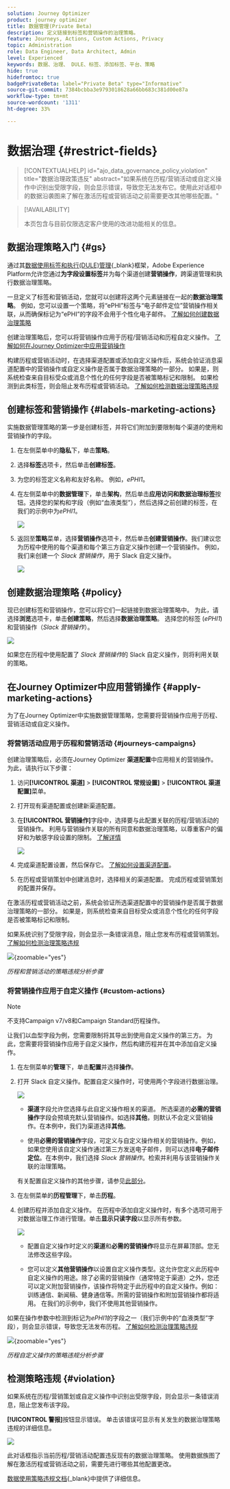 ```yaml
---
solution: Journey Optimizer
product: journey optimizer
title: 数据管理(Private Beta)
description: 定义链接到标签和营销操作的治理策略。
feature: Journeys, Actions, Custom Actions, Privacy
topic: Administration
role: Data Engineer, Data Architect, Admin
level: Experienced
keywords: 数据、治理、 DULE、标签、添加标签、平台、策略
hide: true
hidefromtoc: true
badgePrivateBeta: label="Private Beta" type="Informative"
source-git-commit: 7384bcbba3e9793018628a66bb683c381d00e87a
workflow-type: tm+mt
source-wordcount: '1311'
ht-degree: 33%

---
```


# 数据治理 {#restrict-fields}

>[!CONTEXTUALHELP]
>id="ajo_data_governance_policy_violation"
>title="数据治理政策违反"
>abstract="如果系统在历程/营销活动或自定义操作中识别出受限字段，则会显示错误，导致您无法发布它。使用此对话框中的数据沿袭图来了解在激活历程或营销活动之前需要更改其他哪些配置。"

>[!AVAILABILITY]
>
>本页包含与目前仅限选定客户使用的改进功能相关的信息。

## 数据治理策略入门 {#gs}

通过其[数据使用标签和执行(DULE)管理](https://experienceleague.adobe.com/docs/experience-platform/data-governance/home.html?lang=zh-Hans){_blank}框架，Adobe Experience Platform允许您通过&#x200B;**为字段设置标签**&#x200B;并为每个渠道创建&#x200B;**营销操作**，跨渠道管理和执行数据治理策略。

一旦定义了标签和营销活动，您就可以创建将这两个元素链接在一起的&#x200B;**数据治理策略**。 例如，您可以设置一个策略，将“ePHI”标签与“电子邮件定位”营销操作相关联，从而确保标记为“ePHI”的字段不会用于个性化电子邮件。 [了解如何创建数据治理策略](#governance-policies)

创建治理策略后，您可以将营销操作应用于历程/营销活动和历程自定义操作。
[了解如何在Journey Optimizer中应用营销操作](#apply-marketing-actions)

构建历程或营销活动时，在选择渠道配置或添加自定义操作后，系统会验证消息渠道配置中的营销操作或自定义操作是否属于数据治理策略的一部分。 如果是，则系统检查来自目标受众或消息个性化的任何字段是否被策略标记和限制。 如果检测到此类标签，则会阻止发布历程或营销活动。 [了解如何检测数据治理策略违规](#violation)

## 创建标签和营销操作 {#labels-marketing-actions}

实施数据管理策略的第一步是创建标签，并将它们附加到要限制每个渠道的使用和营销操作的字段。

1. 在左侧菜单中的&#x200B;**隐私**&#x200B;下，单击&#x200B;**策略**。

1. 选择&#x200B;**标签**&#x200B;选项卡，然后单击&#x200B;**创建标签**。

1. 为您的标签定义名称和友好名称。 例如，_ePHI1_。

1. 在左侧菜单中的&#x200B;**数据管理**&#x200B;下，单击&#x200B;**架构**，然后单击&#x200B;**应用访问和数据治理标签**&#x200B;按钮。选择您的架构和字段（例如“血液类型”），然后选择之前创建的标签，在我们的示例中为&#x200B;_ePHI1_。

   ![](assets/action-privacy3.png)

1. 返回至&#x200B;**策略**&#x200B;菜单，选择&#x200B;**营销操作**&#x200B;选项卡，然后单击&#x200B;**创建营销操作**。我们建议您为历程中使用的每个渠道和每个第三方自定义操作创建一个营销操作。 例如，我们来创建一个 _Slack 营销操作_，用于 Slack 自定义操作。

   ![](assets/action-privacy4.png)

## 创建数据治理策略 {#policy}

现已创建标签和营销操作，您可以将它们一起链接到数据治理策略中。 为此，请选择&#x200B;**浏览**&#x200B;选项卡，单击&#x200B;**创建策略**，然后选择&#x200B;**数据治理策略**。 选择您的标签 (_ePHI1_) 和营销操作（_Slack 营销操作_）。

![](assets/action-privacy5.png)

如果您在历程中使用配置了 _Slack 营销操作_&#x200B;的 Slack 自定义操作，则将利用关联的策略。

## 在Journey Optimizer中应用营销操作 {#apply-marketing-actions}

为了在Journey Optimizer中实施数据管理策略，您需要将营销操作应用于历程、营销活动或自定义操作。

### 将营销活动应用于历程和营销活动 {#journeys-campaigns}

创建治理策略后，必须在Journey Optimizer **渠道配置**&#x200B;中应用相关的营销操作。 为此，请执行以下步骤：

1. 访问&#x200B;**[!UICONTROL 渠道]** > **[!UICONTROL 常规设置]** > **[!UICONTROL 渠道配置]**&#x200B;菜单。

1. 打开现有渠道配置或创建新渠道配置。

1. 在&#x200B;**[!UICONTROL 营销操作]**&#x200B;字段中，选择要与此配置关联的历程/营销活动的营销操作。 利用与营销操作关联的所有同意和数据治理策略，以尊重客户的偏好和为敏感字段设置的限制。 [了解详情](../action/consent.md#surface-marketing-actions)

   ![](../privacy/assets/governance-channel-configuration.png)

1. 完成渠道配置设置，然后保存它。 [了解如何设置渠道配置](../configuration/channel-surfaces.md)。

1. 在历程或营销策划中创建消息时，选择相关的渠道配置。 完成历程或营销策划的配置并保存。

在激活历程或营销活动之前，系统会验证所选渠道配置中的营销操作是否属于数据治理策略的一部分。 如果是，则系统检查来自目标受众或消息个性化的任何字段是否被策略标记和限制。

如果系统识别了受限字段，则会显示一条错误消息，阻止您发布历程或营销策划。 [了解如何检测治理策略违规](#violation)

![](assets/governance-policy-schema.png){zoomable="yes"}

*历程和营销活动的策略违规分析步骤*

### 将营销操作应用于自定义操作 {#custom-actions}

>[!NOTE]
>
>不支持Campaign v7/v8和Campaign Standard历程操作。

让我们以血型字段为例，您需要限制将其导出到使用自定义操作的第三方。 为此，您需要将营销操作应用于自定义操作，然后构建历程并在其中添加自定义操作。

1. 在左侧菜单的&#x200B;**管理**&#x200B;下，单击&#x200B;**配置**&#x200B;并选择&#x200B;**操作**。

1. 打开 Slack 自定义操作。配置自定义操作时，可使用两个字段进行数据治理。

   ![](assets/action-privacy6.png)

   * **渠道**&#x200B;字段允许您选择与此自定义操作相关的渠道。 所选渠道的&#x200B;**必需的营销操作**&#x200B;字段会预填充默认营销操作。如选择&#x200B;**其他**，则默认不会定义营销操作。在本例中，我们为渠道选择&#x200B;**其他**。

   * 使用&#x200B;**必需的营销操作**&#x200B;字段，可定义与自定义操作相关的营销操作。例如，如果您使用该自定义操作通过第三方发送电子邮件，则可以选择&#x200B;**电子邮件定位**。在本例中，我们选择 _Slack 营销操作_。检索并利用与该营销操作关联的治理策略。

   有关配置自定义操作的其他步骤，请参见[此部分](../action/about-custom-action-configuration.md#consent-management)。

1. 在左侧菜单的&#x200B;**历程管理**&#x200B;下，单击&#x200B;**历程**。

1. 创建历程并添加自定义操作。 在历程中添加自定义操作时，有多个选项可用于对数据治理工作进行管理。单击&#x200B;**显示只读字段**&#x200B;以显示所有参数。

   ![](assets/action-privacy7.png)

   * 配置自定义操作时定义的&#x200B;**渠道**&#x200B;和&#x200B;**必需的营销操作**&#x200B;将显示在屏幕顶部。您无法修改这些字段。

   * 您可以定义&#x200B;**其他营销操作**&#x200B;以设置自定义操作类型。这允许您定义此历程中自定义操作的用途。除了必需的营销操作（通常特定于渠道）之外，您还可以定义附加营销操作，该操作将特定于此历程中的自定义操作。例如：训练通信、新闻稿、健身通信等。所需的营销操作和附加营销操作都将适用。 在我们的示例中，我们不使用其他营销操作。

如果在操作参数中检测到标记为&#x200B;_ePHI1_&#x200B;的字段之一（我们示例中的“血液类型”字段），则会显示错误，导致您无法发布历程。 [了解如何检测治理策略违规](#violation)

![](assets/governance-policy-custom-action-schema.png){zoomable="yes"}

*历程自定义操作的策略违规分析步骤*

## 检测策略违规 {#violation}

如果系统在历程/营销策划或自定义操作中识别出受限字段，则会显示一条错误消息，阻止您发布该字段。

**[!UICONTROL 警报]**&#x200B;按钮显示错误。 单击该错误可显示有关发生的数据治理策略违规的详细信息。

![](assets/action-privacy8.png)

此对话框指示当前历程/营销活动配置违反现有的数据治理策略。 使用数据族图了解在激活历程或营销活动之前，需要先进行哪些其他配置更改。

[数据使用策略违规文档](https://experienceleague.adobe.com/en/docs/experience-platform/data-governance/enforcement/auto-enforcement#data-usage-violation){_blank}中提供了详细信息。
